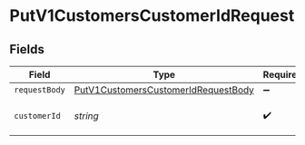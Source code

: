 # PutV1CustomersCustomerIdRequest


## Fields

| Field                                                                                                 | Type                                                                                                  | Required                                                                                              | Description                                                                                           |
| ----------------------------------------------------------------------------------------------------- | ----------------------------------------------------------------------------------------------------- | ----------------------------------------------------------------------------------------------------- | ----------------------------------------------------------------------------------------------------- |
| `requestBody`                                                                                         | [PutV1CustomersCustomerIdRequestBody](../../models/operations/putv1customerscustomeridrequestbody.md) | :heavy_minus_sign:                                                                                    | N/A                                                                                                   |
| `customerId`                                                                                          | *string*                                                                                              | :heavy_check_mark:                                                                                    | The ID of the customer.                                                                               |